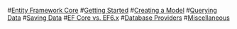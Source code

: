 #[Entity Framework Core](intro.md)
#[Getting Started](platforms/toc.md)
#[Creating a Model](modeling/toc.md)
#[Querying Data](querying/toc.md)
#[Saving Data](saving/toc.md)
#[EF Core vs. EF6.x](efcore-vs-ef6/toc.md)
#[Database Providers](providers/toc.md)
#[Miscellaneous](miscellaneous/toc.md)